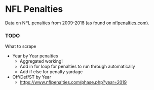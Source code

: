 # NFL Penalties
Data on NFL penalties from 2009-2018 (as found on [nflpenalties.com](https://www.nflpenalties.com/)).

### TODO
What to scrape
* Year by Year penalties
    * Aggregated working!
    * Add in for loop for penalties to run through automatically
    * Add if else for penalty yardage
* Off/Def/ST by Year
    * https://www.nflpenalties.com/phase.php?year=2019